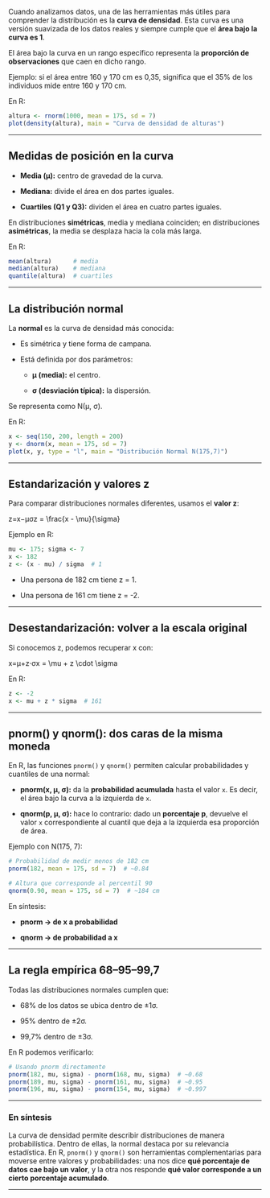 
Cuando analizamos datos, una de las herramientas más útiles para comprender la distribución es la **curva de densidad**. Esta curva es una versión suavizada de los datos reales y siempre cumple que el **área bajo la curva es 1**.

El área bajo la curva en un rango específico representa la **proporción de observaciones** que caen en dicho rango.

Ejemplo: si el área entre 160 y 170 cm es 0,35, significa que el 35% de los individuos mide entre 160 y 170 cm.

En R:

```r
altura <- rnorm(1000, mean = 175, sd = 7)
plot(density(altura), main = "Curva de densidad de alturas")
```

---

## Medidas de posición en la curva

- **Media (µ):** centro de gravedad de la curva.
    
- **Mediana:** divide el área en dos partes iguales.
    
- **Cuartiles (Q1 y Q3):** dividen el área en cuatro partes iguales.
    

En distribuciones **simétricas**, media y mediana coinciden; en distribuciones **asimétricas**, la media se desplaza hacia la cola más larga.

En R:

```r
mean(altura)      # media
median(altura)    # mediana
quantile(altura)  # cuartiles
```

---

## La distribución normal

La **normal** es la curva de densidad más conocida:

- Es simétrica y tiene forma de campana.
    
- Está definida por dos parámetros:
    
    - **µ (media):** el centro.
        
    - **σ (desviación típica):** la dispersión.
        

Se representa como N(µ, σ).

En R:

```r
x <- seq(150, 200, length = 200)
y <- dnorm(x, mean = 175, sd = 7)
plot(x, y, type = "l", main = "Distribución Normal N(175,7)")
```

---

## Estandarización y valores z

Para comparar distribuciones normales diferentes, usamos el **valor z**:

z=x−μσz = \frac{x - \mu}{\sigma}

Ejemplo en R:

```r
mu <- 175; sigma <- 7
x <- 182
z <- (x - mu) / sigma  # 1
```

- Una persona de 182 cm tiene z = 1.
    
- Una persona de 161 cm tiene z = -2.
    

---

## Desestandarización: volver a la escala original

Si conocemos z, podemos recuperar x con:

x=μ+z⋅σx = \mu + z \cdot \sigma

En R:

```r
z <- -2
x <- mu + z * sigma  # 161
```

---

## pnorm() y qnorm(): dos caras de la misma moneda

En R, las funciones `pnorm()` y `qnorm()` permiten calcular probabilidades y cuantiles de una normal:

- **pnorm(x, µ, σ):** da la **probabilidad acumulada** hasta el valor `x`. Es decir, el área bajo la curva a la izquierda de `x`.
    
- **qnorm(p, µ, σ):** hace lo contrario: dado un **porcentaje p**, devuelve el valor `x` correspondiente al cuantil que deja a la izquierda esa proporción de área.
    

Ejemplo con N(175, 7):

```r
# Probabilidad de medir menos de 182 cm
pnorm(182, mean = 175, sd = 7)  # ~0.84  

# Altura que corresponde al percentil 90
qnorm(0.90, mean = 175, sd = 7)  # ~184 cm
```

En síntesis:

- **pnorm → de x a probabilidad**
    
- **qnorm → de probabilidad a x**
    

---

## La regla empírica 68–95–99,7

Todas las distribuciones normales cumplen que:

- 68% de los datos se ubica dentro de ±1σ.
    
- 95% dentro de ±2σ.
    
- 99,7% dentro de ±3σ.
    

En R podemos verificarlo:

```r
# Usando pnorm directamente
pnorm(182, mu, sigma) - pnorm(168, mu, sigma)  # ~0.68
pnorm(189, mu, sigma) - pnorm(161, mu, sigma)  # ~0.95
pnorm(196, mu, sigma) - pnorm(154, mu, sigma)  # ~0.997
```

---

### En síntesis

La curva de densidad permite describir distribuciones de manera probabilística. Dentro de ellas, la normal destaca por su relevancia estadística. En R, `pnorm()` y `qnorm()` son herramientas complementarias para moverse entre valores y probabilidades: una nos dice **qué porcentaje de datos cae bajo un valor**, y la otra nos responde **qué valor corresponde a un cierto porcentaje acumulado**.

---

